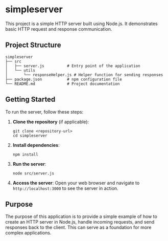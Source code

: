 # simpleserver

This project is a simple HTTP server built using Node.js. It demonstrates basic HTTP request and response communication.

## Project Structure

```
simpleserver
├── src
│   ├── server.js          # Entry point of the application
│   └── utils
│       └── responseHelper.js # Helper function for sending responses
├── package.json           # npm configuration file
└── README.md              # Project documentation
```

## Getting Started

To run the server, follow these steps:

1. **Clone the repository** (if applicable):
   ```
   git clone <repository-url>
   cd simpleserver
   ```

2. **Install dependencies**:
   ```
   npm install
   ```

3. **Run the server**:
   ```
   node src/server.js
   ```

4. **Access the server**:
   Open your web browser and navigate to `http://localhost:3000` to see the server in action.

## Purpose

The purpose of this application is to provide a simple example of how to create an HTTP server in Node.js, handle incoming requests, and send responses back to the client. This can serve as a foundation for more complex applications.